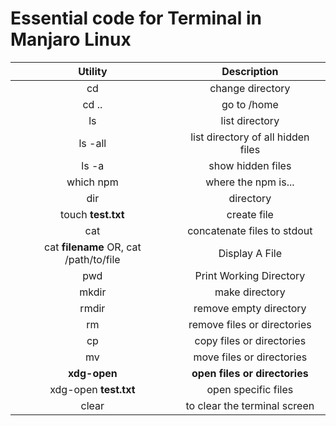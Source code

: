 # Essential code for Terminal in Manjaro Linux
| Utility  | Description |
| :---: | :---: |
| cd  | change directory  |
| cd ..  | go to /home  |
| ls  | list directory  |
| ls -all  | list directory of all hidden files  |
| ls -a  | show hidden files  |
| which npm | where the npm is... |
| dir  | directory  |
| touch **test.txt** | create file |
| cat  | concatenate files to stdout  |
| cat **filename** OR, cat /path/to/file | Display A File  |
| pwd  | Print Working Directory  |
| mkdir  | make directory  |
| rmdir  | remove empty directory  |
| rm  | remove files or directories  |
| cp  | copy files or directories  |
| mv  | move files or directories  |
| **xdg-open**  | **open files or directories**  |
| xdg-open **test.txt**  | open specific files  |
| clear  | to clear the terminal screen  |
